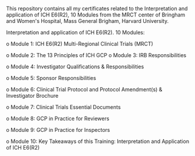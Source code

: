This repository contains all my certificates related to the Interpretation and application of ICH E6(R2), 10 Modules 
from the MRCT center of Bringham and Women's Hospital, Mass General Brigham, 
Harvard University.

Interpretation and application of ICH E6(R2). 10 Modules:

o Module 1: ICH E6(R2) Multi-Regional Clinical Trials (MRCT) 

o Module 2: The 13 Principles of ICH GCP o Module 3: IRB Responsibilities 

o Module 4: Investigator Qualifications & Responsibilities 

o Module 5: Sponsor Responsibilities 

o Module 6: Clinical Trial Protocol and Protocol Amendment(s) & Investigator Brochure 

o Module 7: Clinical Trials Essential Documents 

o Module 8: GCP in Practice for Reviewers 

o Module 9: GCP in Practice for Inspectors 

o Module 10: Key Takeaways of this Training: Interpretation and Application of ICH E6(R2)
